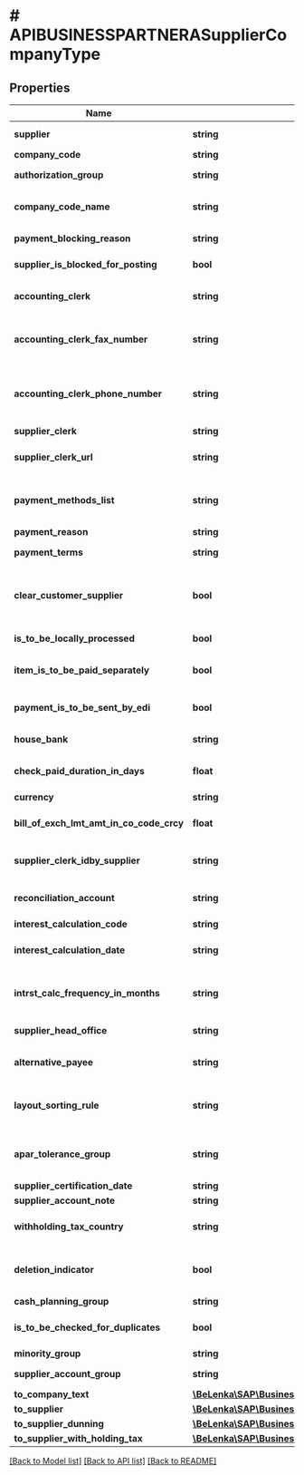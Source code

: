 # # APIBUSINESSPARTNERASupplierCompanyType

## Properties

Name | Type | Description | Notes
------------ | ------------- | ------------- | -------------
**supplier** | **string** | Account Number of Supplier | [optional]
**company_code** | **string** |  | [optional]
**authorization_group** | **string** | Authorization Group | [optional]
**company_code_name** | **string** | Name of Company Code or Company | [optional]
**payment_blocking_reason** | **string** | Block Key for Payment | [optional]
**supplier_is_blocked_for_posting** | **bool** | Posting block for company code | [optional]
**accounting_clerk** | **string** | Accounting Clerk Abbreviation | [optional]
**accounting_clerk_fax_number** | **string** | Accounting clerk&#39;s fax number at the customer/vendor | [optional]
**accounting_clerk_phone_number** | **string** | Accounting clerk&#39;s telephone number at business partner | [optional]
**supplier_clerk** | **string** |  | [optional]
**supplier_clerk_url** | **string** | Internet address of partner company clerk | [optional]
**payment_methods_list** | **string** | List of Respected Payment Methods | [optional]
**payment_reason** | **string** |  | [optional]
**payment_terms** | **string** | Key for Terms of Payment | [optional]
**clear_customer_supplier** | **bool** | Indicator: Clearing between customer and vendor? | [optional]
**is_to_be_locally_processed** | **bool** | Indicator: Local Processing? | [optional]
**item_is_to_be_paid_separately** | **bool** | Indicator: Pay All Items Separately? | [optional]
**payment_is_to_be_sent_by_edi** | **bool** | Indicator: Send Payment Advices by EDI | [optional]
**house_bank** | **string** | Short Key for a House Bank | [optional]
**check_paid_duration_in_days** | **float** | Probable Time Until Check Is Paid | [optional]
**currency** | **string** | Currency Key | [optional]
**bill_of_exch_lmt_amt_in_co_code_crcy** | **float** | Bill of Exchange Limit (in Local Currency) | [optional]
**supplier_clerk_idby_supplier** | **string** | Our account number with the vendor | [optional]
**reconciliation_account** | **string** | Reconciliation Account in General Ledger | [optional]
**interest_calculation_code** | **string** |  | [optional]
**interest_calculation_date** | **string** | Key Date of Last Interest Calculation | [optional]
**intrst_calc_frequency_in_months** | **string** | Interest Calculation Frequency in Months | [optional]
**supplier_head_office** | **string** | Head Office Account Number | [optional]
**alternative_payee** | **string** | Account number of the alternative payee | [optional]
**layout_sorting_rule** | **string** | Key for Sorting According to Assignment Numbers | [optional]
**apar_tolerance_group** | **string** | Tolerance Group for Business Partner/G/L Account | [optional]
**supplier_certification_date** | **string** |  | [optional]
**supplier_account_note** | **string** | Memo | [optional]
**withholding_tax_country** | **string** | Withholding Tax Country/Region Key | [optional]
**deletion_indicator** | **bool** | Deletion Flag for Master Record (Company Code Level) | [optional]
**cash_planning_group** | **string** |  | [optional]
**is_to_be_checked_for_duplicates** | **bool** | Check Flag for Double Invoices or Credit Memos | [optional]
**minority_group** | **string** |  | [optional]
**supplier_account_group** | **string** | Supplier Account Group | [optional]
**to_company_text** | [**\BeLenka\SAP\BusinessPartner\Model\APIBUSINESSPARTNERASupplierCompanyTypeToCompanyText**](APIBUSINESSPARTNERASupplierCompanyTypeToCompanyText.md) |  | [optional]
**to_supplier** | [**\BeLenka\SAP\BusinessPartner\Model\APIBUSINESSPARTNERASupplierType**](APIBUSINESSPARTNERASupplierType.md) |  | [optional]
**to_supplier_dunning** | [**\BeLenka\SAP\BusinessPartner\Model\APIBUSINESSPARTNERASupplierCompanyTypeToSupplierDunning**](APIBUSINESSPARTNERASupplierCompanyTypeToSupplierDunning.md) |  | [optional]
**to_supplier_with_holding_tax** | [**\BeLenka\SAP\BusinessPartner\Model\APIBUSINESSPARTNERASupplierCompanyTypeToSupplierWithHoldingTax**](APIBUSINESSPARTNERASupplierCompanyTypeToSupplierWithHoldingTax.md) |  | [optional]

[[Back to Model list]](../../README.md#models) [[Back to API list]](../../README.md#endpoints) [[Back to README]](../../README.md)
